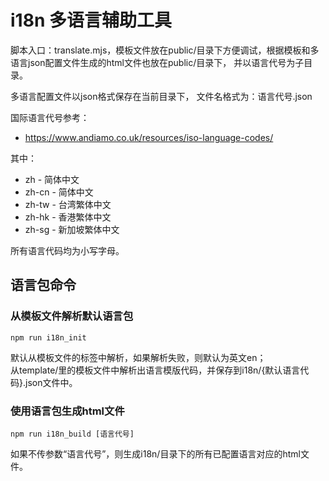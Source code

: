 
# i18n 多语言辅助工具

脚本入口：translate.mjs，模板文件放在public/目录下方便调试，根据模板和多语言json配置文件生成的html文件也放在public/目录下，
并以语言代号为子目录。

多语言配置文件以json格式保存在当前目录下，
文件名格式为：语言代号.json


国际语言代号参考：

* https://www.andiamo.co.uk/resources/iso-language-codes/


其中：

* zh - 简体中文
* zh-cn - 简体中文
* zh-tw - 台湾繁体中文
* zh-hk - 香港繁体中文
* zh-sg - 新加坡繁体中文


所有语言代码均为小写字母。



## 语言包命令


### 从模板文件解析默认语言包


```
npm run i18n_init
```

默认从模板文件的<html lang="{语言代码}">标签中解析，如果解析失败，则默认为英文en；  
从template/里的模板文件中解析出语言模版代码，并保存到i18n/{默认语言代码}.json文件中。



### 使用语言包生成html文件

```
npm run i18n_build [语言代号]
```

如果不传参数“语言代号”，则生成i18n/目录下的所有已配置语言对应的html文件。

